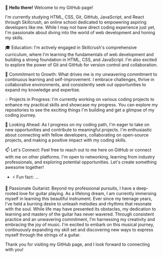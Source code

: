 👋 **Hello there!** Welcome to my GitHub page!

I'm currently studying HTML, CSS, Git, GitHub, JavaScript, and React through Skillcrush, an online school dedicated to empowering aspiring developers like me. While I may not have direct coding experience just yet, I'm passionate about diving into the world of web development and honing my skills.

🎓 Education: I'm actively engaged in Skillcrush's comprehensive curriculum, where I'm learning the fundamentals of web development and building a strong foundation in HTML, CSS, and JavaScript. I'm also excited to explore the power of Git and GitHub for version control and collaboration.

🚀 Commitment to Growth: What drives me is my unwavering commitment to continuous learning and self-improvement. I embrace challenges, thrive in collaborative environments, and consistently seek out opportunities to expand my knowledge and expertise.

💡 Projects in Progress: I'm currently working on various coding projects to enhance my practical skills and showcase my progress. You can explore my repositories to see the exciting things I'm building and get a glimpse of my coding journey.

🌟 Looking Ahead: As I progress on my coding path, I'm eager to take on new opportunities and contribute to meaningful projects. I'm enthusiastic about connecting with fellow developers, collaborating on open-source projects, and making a positive impact with my coding skills.

📫 Let's Connect: Feel free to reach out to me here on GitHub or connect with me on other platforms. I'm open to networking, learning from industry professionals, and exploring potential opportunities. Let's create something awesome together!

- ⚡ Fun fact: ...

🎸 Passionate Guitarist: Beyond my professional pursuits, I have a deep-rooted love for guitar playing. As a lifelong dream, I am currently immersing myself in learning this beautiful instrument. Ever since my teenage years, I've held a burning desire to unleash melodies and rhythms that resonate with the soul. 
   While life may have presented its obstacles, my dedication to learning and mastery of the guitar has never wavered. Through consistent practice and an unwavering commitment, I'm harnessing my creativity and embracing the joy of music. I'm excited to embark on this musical journey, continuously expanding my skill set and discovering new ways to express myself through the strings of a guitar.

Thank you for visiting my GitHub page, and I look forward to connecting with you!
